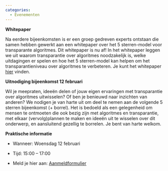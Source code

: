 ```yaml
---
categories: 
  - Evenementen
---
```


**Whitepaper**

Na eerdere bijeenkomsten is er een groep gedreven experts ontstaan die samen hebben gewerkt aan een whitepaper over het 5 sterren-model voor transparante algoritmes. 
Dit whitepaper is nu af! In het whitepaper leggen we uit waarom transparantie over algoritmes noodzakelijk is, welke uitdagingen er spelen en hoe het 5 sterren-model kan helpen om het transparantieniveau over algoritmes te verbeteren. Je kunt het whitepaper [hier](/whitepaper/) vinden.

**Uitnodiging bijeenkomst 12 februari**

Wil je meepraten, ideeën delen of jouw eigen ervaringen met transparantie over algoritmes uitwisselen? 
Of ben je benieuwd naar inzichten van anderen? We nodigen je van harte uit om deel te nemen aan de volgende 5 sterren bijeenkomst (+ borrel). 
Het is bedoeld als een gelegenheid om mensen te ontmoeten die ook bezig zijn met algoritmes en transparantie, met elkaar (vervolg)plannen te maken en ideeën uit te wisselen over dit onderwerp, en aansluitend gezellig te borrelen. 
Je bent van harte welkom.

**Praktische informatie**

- Wanneer: Woensdag 12 februari

- Tijd: 15:00 – 17:00

- Meld je hier aan: [Aanmeldformulier](https://cloud.tgl.eu/apps/forms/s/PSXMMEKJ8n6CFG3Y8NmXSNGL)
